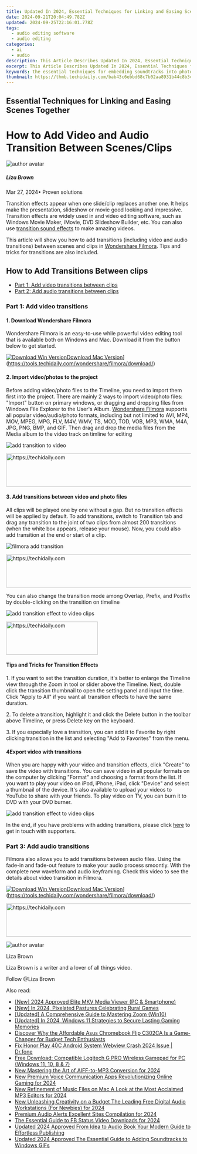 ```yaml
---
title: Updated In 2024, Essential Techniques for Linking and Easing Scenes Together
date: 2024-09-21T20:04:49.782Z
updated: 2024-09-25T22:16:01.778Z
tags: 
  - audio editing software
  - audio editing
categories: 
  - ai
  - audio
description: This Article Describes Updated In 2024, Essential Techniques for Linking and Easing Scenes Together
excerpt: This Article Describes Updated In 2024, Essential Techniques for Linking and Easing Scenes Together
keywords: the essential techniques for embedding soundtracks into photographs,pioneering the silent echo techniques and tools for gradual audio fading released,mastering mp3 files essential editing techniques for beginners,silencing the breeze techniques for eliminating wind ambient in recorded sounds,essential techniques for linking and easing scenes together,mastering the art of audio dampening modern techniques for a silent end 2023 edition,mastering silence techniques for quieting unwanted sounds in video editing
thumbnail: https://thmb.techidaily.com/bab43c6ebbd68c7b02aa8931b44c8b3c5cf156c7a7bd1aa24fbe3ea34de877b1.jpg
---
```


## Essential Techniques for Linking and Easing Scenes Together

# How to Add Video and Audio Transition Between Scenes/Clips

![author avatar](https://lh5.googleusercontent.com/-AIMmjowaFs4/AAAAAAAAAAI/AAAAAAAAABc/Y5UmwDaI7HU/s250-c-k/photo.jpg)

##### Liza Brown

 Mar 27, 2024• Proven solutions

Transition effects appear when one slide/clip replaces another one. It helps make the presentation, slideshow or movie good looking and impressive. Transition effects are widely used in and video editing software, such as Windows Movie Maker, iMovie, DVD Slideshow Builder, etc. You can also use [transition sound effects](https://tools.techidaily.com/wondershare/filmora/download/) to make amazing videos.

This article will show you how to add transitions (including video and audio transitions) between scenes and clips in [Wondershare Filmora](https://tools.techidaily.com/wondershare/filmora/download/). Tips and tricks for transitions are also included.

## How to Add Transitions Between clips

* [Part 1: Add video transitions between clips](#part1)
* [Part 2: Add audio transitions between clips](#part2)

### Part 1: Add video transitions

#### 1\.  Download Wondershare Filmora

Wondershare Filmora is an easy-to-use while powerful video editing tool that is available both on Windows and Mac. Download it from the button below to get started.

[![Download Win Version](https://images.wondershare.com/filmora/guide/download-btn-win.jpg)](https://tools.techidaily.com/wondershare/filmora/download/)[Download Mac Version](https://images.wondershare.com/filmora/guide/download-btn-mac.jpg)](https://tools.techidaily.com/wondershare/filmora/download/)

#### 2\. Import video/photos to the project

Before adding video/photo files to the Timeline, you need to import them first into the project. There are mainly 2 ways to import video/photo files: "Import" button on primary windows, or dragging and dropping files from Windows File Explorer to the User's Album. [Wondershare Filmora](https://tools.techidaily.com/wondershare/filmora/download/) supports all popular video/audio/photo formats, including but not limited to AVI, MP4, MOV, MPEG, MPG, FLV, M4V, WMV, TS, MOD, TOD, VOB, MP3, WMA, M4A, JPG, PNG, BMP, and GIF. Then drag and drop the media files from the Media album to the video track on timline for editing

![add transition to video](https://images.wondershare.com/filmora/article-images/video-editor-main-interface-1.jpg)

<!-- affiliate ads begin -->
<a href="https://appsumo.8odi.net/c/5597632/2105883/7443" target="_top" id="2105883">
  <img src="//a.impactradius-go.com/display-ad/7443-2105883" border="0" alt="https://techidaily.com" width="728" height="90"/>
</a>
<img height="0" width="0" src="https://appsumo.8odi.net/i/5597632/2105883/7443" style="position:absolute;visibility:hidden;" border="0" />
<!-- affiliate ads end -->

#### 3\. Add transitions between video and photo files

All clips will be played one by one without a gap. But no transition effects will be applied by default. To add transitions, switch to Transition tab and drag any transition to the joint of two clips from almost 200 transitions (when the white box appears, release your mouse). Now, you could also add transition at the end or start of a clip.

![filmora add transition](https://images.wondershare.com/filmora/article-images/filmora-add-transition.JPG)

<!-- affiliate ads begin -->
<a href="https://appsumo.8odi.net/c/5597632/2105860/7443" target="_top" id="2105860">
  <img src="//a.impactradius-go.com/display-ad/7443-2105860" border="0" alt="https://techidaily.com" width="728" height="90"/>
</a>
<img height="0" width="0" src="https://appsumo.8odi.net/i/5597632/2105860/7443" style="position:absolute;visibility:hidden;" border="0" />
<!-- affiliate ads end -->

You can also change the transition mode among Overlap, Prefix, and Postfix by double-clicking on the transition on timeline

![add transition effect to video clips](https://images.wondershare.com/filmora/article-images/transition-mode-filmora9.jpg)

<!-- affiliate ads begin -->
<a href="https://aligracehair.sjv.io/c/5597632/2135368/19272" target="_top" id="2135368">
  <img src="//a.impactradius-go.com/display-ad/19272-2135368" border="0" alt="https://techidaily.com" width="250" height="90"/>
</a>
<img height="0" width="0" src="https://aligracehair.sjv.io/i/5597632/2135368/19272" style="position:absolute;visibility:hidden;" border="0" />
<!-- affiliate ads end -->

#### Tips and Tricks for Transition Effects

1\. If you want to set the transition duration, it's better to enlarge the Timeline view through the Zoom in tool or slider above the Timeline. Next, double click the transition thumbnail to open the setting panel and input the time. Click "Apply to All" if you want all transition effects to have the same duration.

2\. To delete a transition, highlight it and click the Delete button in the toolbar above Timeline, or press Delete key on the keyboard.

3\. If you especially love a transition, you can add it to Favorite by right clicking transition in the list and selecting "Add to Favorites" from the menu.

#### 4Export video with transitions

When you are happy with your video and transition effects, click "Create" to save the video with transitions. You can save video in all popular formats on the computer by clicking "Format" and choosing a format from the list. If you want to play your video on iPod, iPhone, iPad, click "Device" and select a thumbnail of the device. It's also available to upload your videos to YouTube to share with your friends. To play video on TV, you can burn it to DVD with your DVD burner.

![add transition effect to video clips](https://images.wondershare.com/filmora/article-images/export-video-9.jpg)

In the end, if you have problems with adding transitions, please click [here](https://support.wondershare.com/) to get in touch with supporters.

### Part 3: Add audio transitions

Filmora also allows you to add transitions between audio files. Using the fade-in and fade-out feature to make your audio process smoontly. With the complete new waveform and audio keyframing. Check this video to see the details about video transition in Filmora.

[![Download Win Version](https://images.wondershare.com/filmora/guide/download-btn-win.jpg)](https://tools.techidaily.com/wondershare/filmora/download/)[Download Mac Version](https://images.wondershare.com/filmora/guide/download-btn-mac.jpg)](https://tools.techidaily.com/wondershare/filmora/download/)

<!-- affiliate ads begin -->
<a href="https://unicoeye.pxf.io/c/5597632/2134494/18498" target="_top" id="2134494">
  <img src="//a.impactradius-go.com/display-ad/18498-2134494" border="0" alt="https://techidaily.com" width="721" height="90"/>
</a>
<img height="0" width="0" src="https://unicoeye.pxf.io/i/5597632/2134494/18498" style="position:absolute;visibility:hidden;" border="0" />
<!-- affiliate ads end -->

![author avatar](https://lh5.googleusercontent.com/-AIMmjowaFs4/AAAAAAAAAAI/AAAAAAAAABc/Y5UmwDaI7HU/s250-c-k/photo.jpg)

Liza Brown

Liza Brown is a writer and a lover of all things video.

Follow @Liza Brown

<ins class="adsbygoogle"
      style="display:block"
      data-ad-client="ca-pub-7571918770474297"
      data-ad-slot="8358498916"
      data-ad-format="auto"
      data-full-width-responsive="true"></ins>

<span class="atpl-alsoreadstyle">Also read:</span>
<div><ul>
<li><a href="https://vp-tips.techidaily.com/new-2024-approved-elite-mkv-media-viewer-pc-and-smartphone/"><u>[New] 2024 Approved Elite MKV Media Viewer (PC & Smartphone)</u></a></li>
<li><a href="https://on-screen-recording.techidaily.com/new-in-2024-pixelated-pastures-celebrating-rural-games/"><u>[New] In 2024, Pixelated Pastures Celebrating Rural Games</u></a></li>
<li><a href="https://extra-tips.techidaily.com/updated-a-comprehensive-guide-to-mastering-zoom-win10/"><u>[Updated] A Comprehensive Guide to Mastering Zoom (Win10)</u></a></li>
<li><a href="https://digital-screen-recording.techidaily.com/updated-in-2024-windows-11-strategies-to-secure-lasting-gaming-memories/"><u>[Updated] In 2024, Windows 11 Strategies to Secure Lasting Gaming Memories</u></a></li>
<li><a href="https://buynow-info.techidaily.com/discover-why-the-affordable-asus-chromebook-flip-c302ca-is-a-game-changer-for-budget-tech-enthusiasts/"><u>Discover Why the Affordable Asus Chromebook Flip C302CA Is a Game-Changer for Budget Tech Enthusiasts</u></a></li>
<li><a href="https://howto.techidaily.com/fix-honor-play-40c-android-system-webview-crash-2024-issue-drfone-by-drfone-fix-android-problems-fix-android-problems/"><u>Fix Honor Play 40C Android System Webview Crash 2024 Issue | Dr.fone</u></a></li>
<li><a href="https://win-amazing.techidaily.com/free-download-compatible-logitech-g-pro-wireless-gamepad-for-pc-windows-11-10-8-and-7/"><u>Free Download: Compatible Logitech G PRO Wireless Gamepad for PC (Windows 11, 10, 8 & 7)</u></a></li>
<li><a href="https://audio-editing.techidaily.com/new-mastering-the-art-of-aiff-to-mp3-conversion-for-2024/"><u>New Mastering the Art of AIFF-to-MP3 Conversion for 2024</u></a></li>
<li><a href="https://audio-editing.techidaily.com/new-premium-voice-communication-apps-revolutionizing-online-gaming-for-2024/"><u>New Premium Voice Communication Apps Revolutionizing Online Gaming for 2024</u></a></li>
<li><a href="https://audio-editing.techidaily.com/new-refinement-of-music-files-on-mac-a-look-at-the-most-acclaimed-mp3-editors-for-2024/"><u>New Refinement of Music Files on Mac A Look at the Most Acclaimed MP3 Editors for 2024</u></a></li>
<li><a href="https://audio-editing.techidaily.com/new-unleashing-creativity-on-a-budget-the-leading-free-digital-audio-workstations-for-newbies-for-2024/"><u>New Unleashing Creativity on a Budget The Leading Free Digital Audio Workstations (For Newbies) for 2024</u></a></li>
<li><a href="https://extra-skills.techidaily.com/premium-audio-alerts-excellent-sites-compilation-for-2024/"><u>Premium Audio Alerts Excellent Sites Compilation for 2024</u></a></li>
<li><a href="https://facebook-clips.techidaily.com/the-essential-guide-to-fb-status-video-downloads-for-2024/"><u>The Essential Guide to FB Status Video Downloads for 2024</u></a></li>
<li><a href="https://audio-editing.techidaily.com/updated-2024-approved-from-idea-to-audio-book-your-modern-guide-to-effortless-publishing/"><u>Updated 2024 Approved From Idea to Audio Book Your Modern Guide to Effortless Publishing</u></a></li>
<li><a href="https://audio-editing.techidaily.com/updated-2024-approved-the-essential-guide-to-adding-soundtracks-to-windows-gifs/"><u>Updated 2024 Approved The Essential Guide to Adding Soundtracks to Windows GIFs</u></a></li>
</ul></div>

